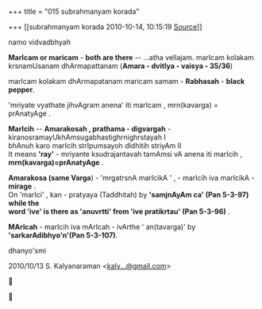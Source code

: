 +++
title = "015 subrahmanyam korada"

+++
[[subrahmanyam korada	2010-10-14, 10:15:19 [Source](https://groups.google.com/g/bvparishat/c/0H3OqQY4OQE)]]



namo vidvadbhyah  
  
**MarIcam or maricam** - **both are there** -- ...atha vellajam. marIcam kolakam krsnamUsanam dhArmapattanam (**Amara - dvitIya - vaisya - 35/36**)  
  
marIcam kolakam dhArmapatanam maricam samam - **Rabhasah** - **black pepper**.  
  
'mriyate vyathate jihvAgram anena' iti marIcam , mrn(kavarga) = prAnatyAge .  
  
**MarIcih** -- **Amarakosah , prathama - digvargah** -  
kiranosramayUkhAmsugabhastighrnighrstayah I  
bhAnuh karo marIcih strIpumsayoh dIdhitih striyAm II  
It means **'ray'** - mriyante ksudrajantavah tamAmsi vA anena iti marIcih , **mrn(kavarga)=prAnatyAge** .  
  
**Amarakosa (same Varga**) - 'mrgatrsnA marIcikA ' , - marIcih iva marIcikA - **mirage** .  
On 'marIci' , kan - pratyaya (Taddhitah) by **'samjnAyAm ca' (Pan 5-3-97) while the  
word 'ive' is there as 'anuvrtti' from  'ive pratikrtau' (Pan 5-3-96)** .  
  
**MArIcah** - marIcih iva mArIcah - ivArthe ' an(tavarga)' by **'sarkarAdibhyo'n'(Pan 5-3-107)**.  
  
dhanyo'smi  
  
  

2010/10/13 S. Kalyanaraman \<[kaly...@gmail.com]()\>





